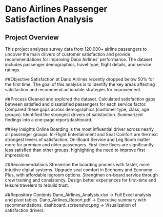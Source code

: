 # Dano Airlines Passenger Satisfaction Analysis  


## Project Overview
This project analyzes survey data from 120,000+ airline passengers to uncover the main drivers of customer satisfaction and provide recommendations for improving Dano Airlines’ performance. The dataset includes passenger demographics, travel type, flight details, and service ratings.

##Objective
Satisfaction at Dano Airlines recently dropped below 50% for the first time. The goal of this analysis is to identify the key areas affecting satisfaction and recommend actionable strategies for improvement.

##Process
Cleaned and explored the dataset.
Calculated satisfaction gaps between satisfied and dissatisfied passengers for each service factor.
Compared these gaps across demographics (customer type, class, age groups).
Identified the strongest drivers of satisfaction.
Summarized findings into a one-page report/dashboard.

##Key Insights
Online Boarding is the most influential driver across nearly all passenger groups.
In-Flight Entertainment and Seat Comfort are the next strongest levers of satisfaction.
On-Board Service and Leg Room matter more for premium and older passengers.
First-time flyers are  significantly less satisfied than other groups, highlighting the need to improve first impressions.

##Recommendations
Streamline the boarding process with faster, more intuitive digital systems.
Upgrade seat comfort in Economy and Economy Plus, with affordable legroom options.
Strengthen on-board service through crew training and consistency.
Design better experiences for first-time and leisure travelers to rebuild trust.

##Repository Contents
Dano_Airlines_Analysis.xlsx → Full Excel analysis and pivot tables.
Dano_Airlines_Report.pdf → Executive summary with recommendations.
dashboard_screenshot.png → Visualization of satisfaction drivers.
